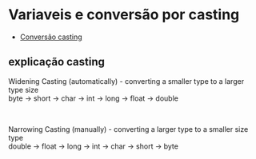 <h1>Variaveis e conversão por casting</h1>

<ul>
    <li><a href="https://www.w3schools.com/java/java_type_casting.asp">Conversão casting</a></li>
</ul>

## explicação casting

<p>
Widening Casting (automatically) - converting a smaller type to a larger type size <br>
byte -> short -> char -> int -> long -> float -> double
</p>

<br>

<p>
Narrowing Casting (manually) - converting a larger type to a smaller size type <br>
double -> float -> long -> int -> char -> short -> byte
</p>

